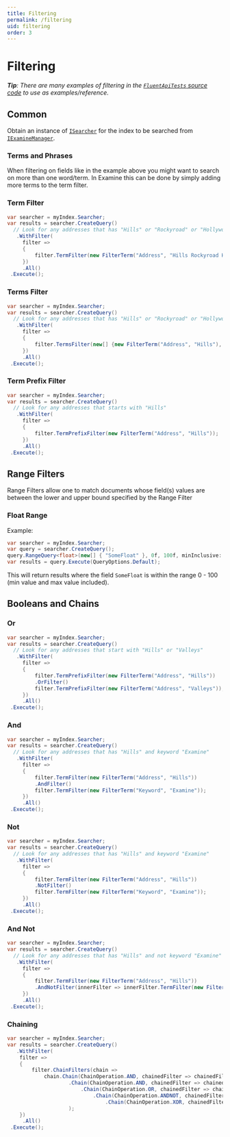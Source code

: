 ```yaml
---
title: Filtering
permalink: /filtering
uid: filtering
order: 3
---
```

Filtering
===

_**Tip**: There are many examples of filtering in the [`FluentApiTests` source code](https://github.com/Shazwazza/Examine/blob/release/3.0/src/Examine.Test/Examine.Lucene/Search/FluentApiTests.cs) to use as examples/reference._

## Common

Obtain an instance of [`ISearcher`](xref:Examine.ISearcher) for the index to be searched from [`IExamineManager`](xref:Examine.IExamineManager).

### Terms and Phrases

When filtering on fields like in the example above you might want to search on more than one word/term. In Examine this can be done by simply adding more terms to the term filter.

### Term Filter

```csharp
var searcher = myIndex.Searcher;
var results = searcher.CreateQuery()
  // Look for any addresses that has "Hills" or "Rockyroad" or "Hollywood"
   .WithFilter(
     filter =>
     {
         filter.TermFilter(new FilterTerm("Address", "Hills Rockyroad Hollywood"));
     })
     .All()
 .Execute();
```

### Terms Filter

```csharp
var searcher = myIndex.Searcher;
var results = searcher.CreateQuery()
  // Look for any addresses that has "Hills" or "Rockyroad" or "Hollywood"
   .WithFilter(
     filter =>
     {
         filter.TermsFilter(new[] {new FilterTerm("Address", "Hills"), new FilterTerm("Address", "Rockyroad"), new FilterTerm("Address", "Hollywood") });
     })
     .All()
 .Execute();
```

### Term Prefix Filter

```csharp
var searcher = myIndex.Searcher;
var results = searcher.CreateQuery()
  // Look for any addresses that starts with "Hills"
   .WithFilter(
     filter =>
     {
         filter.TermPrefixFilter(new FilterTerm("Address", "Hills"));
     })
     .All()
 .Execute();
```

## Range Filters

Range Filters allow one to match documents whose field(s) values are between the lower and upper bound specified by the Range Filter

### Float Range

Example:

```csharp
var searcher = myIndex.Searcher;
var query = searcher.CreateQuery();
query.RangeQuery<float>(new[] { "SomeFloat" }, 0f, 100f, minInclusive: true, maxInclusive: true);
var results = query.Execute(QueryOptions.Default);
```

This will return results where the field `SomeFloat` is within the range 0 - 100 (min value and max value included).

## Booleans and Chains

### Or

```csharp
var searcher = myIndex.Searcher;
var results = searcher.CreateQuery()
  // Look for any addresses that start with "Hills" or "Valleys"
   .WithFilter(
     filter =>
     {
         filter.TermPrefixFilter(new FilterTerm("Address", "Hills"))
         .OrFilter()
         filter.TermPrefixFilter(new FilterTerm("Address", "Valleys"));
     })
     .All()
 .Execute();
```

### And

```csharp
var searcher = myIndex.Searcher;
var results = searcher.CreateQuery()
  // Look for any addresses that has "Hills" and keyword "Examine"
   .WithFilter(
     filter =>
     {
         filter.TermFilter(new FilterTerm("Address", "Hills"))
         .AndFilter()
         filter.TermFilter(new FilterTerm("Keyword", "Examine"));
     })
     .All()
 .Execute();
```

### Not

```csharp
var searcher = myIndex.Searcher;
var results = searcher.CreateQuery()
  // Look for any addresses that has "Hills" and keyword "Examine"
   .WithFilter(
     filter =>
     {
         filter.TermFilter(new FilterTerm("Address", "Hills"))
         .NotFilter()
         filter.TermFilter(new FilterTerm("Keyword", "Examine"));
     })
     .All()
 .Execute();
```

### And Not

```csharp
var searcher = myIndex.Searcher;
var results = searcher.CreateQuery()
  // Look for any addresses that has "Hills" and not keyword "Examine"
   .WithFilter(
     filter =>
     {
         filter.TermFilter(new FilterTerm("Address", "Hills"))
         .AndNotFilter(innerFilter => innerFilter.TermFilter(new FilterTerm("Keyword", "Examine")));
     })
     .All()
 .Execute();
```

### Chaining

```csharp
var searcher = myIndex.Searcher;
var results = searcher.CreateQuery()
   .WithFilter(
    filter =>
    {
        filter.ChainFilters(chain =>
            chain.Chain(ChainOperation.AND, chainedFilter => chainedFilter.NestedFieldValueExists("nodeTypeAlias")) //AND
                    .Chain(ChainOperation.AND, chainedFilter => chainedFilter.NestedTermPrefix(new FilterTerm("nodeTypeAlias", "CWS_H")))
                        .Chain(ChainOperation.OR, chainedFilter => chainedFilter.NestedTermFilter(new FilterTerm("nodeName", "my name")))
                            .Chain(ChainOperation.ANDNOT, chainedFilter => chainedFilter.NestedTermFilter(new FilterTerm("nodeName", "someone elses name")))
                                .Chain(ChainOperation.XOR, chainedFilter => chainedFilter.NestedTermPrefix(new FilterTerm("nodeName", "my")))
                    );
    })
     .All()
 .Execute();
```
